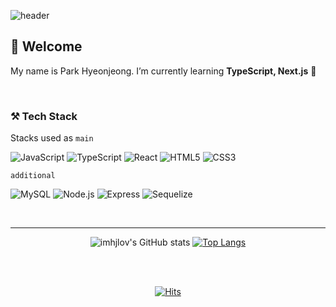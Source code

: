 ![header](https://capsule-render.vercel.app/api?type=waving&&color=ED6782&height=200&section=header&text=imhjlov%20github&fontSize=40&fontColor=FFFFFF&fontAlignY=40)

## 🤗 Welcome
My name is Park Hyeonjeong. I’m currently learning **TypeScript, Next.js** 🌱

</br>

### ⚒️ Tech Stack
Stacks used as `main`

![JavaScript](https://img.shields.io/badge/JavaScript-F7DF1E?style=flat-square&logo=JavaScript&logoColor=black)
![TypeScript](https://img.shields.io/badge/TypeScript-3178C6?style=flat-square&logo=TypeScript&logoColor=black)
![React](https://img.shields.io/badge/React-61DAFB?style=flat-square&logo=React&logoColor=black)
![HTML5](https://img.shields.io/badge/HTML5-E34F26?style=flat-square&logo=HTML5&logoColor=white)
![CSS3](https://img.shields.io/badge/CSS3-1572B6?style=flat-square&logo=CSS3&logoColor=white)

`additional`

![MySQL](https://img.shields.io/badge/MySQL-4479A1?style=flat-square&logo=MySQL&logoColor=white)
![Node.js](https://img.shields.io/badge/Node.js-339933?style=flat-square&logo=Node.js&logoColor=white)
![Express](https://img.shields.io/badge/Express-000000?style=flat-square&logo=Express&logoColor=white)
![Sequelize](https://img.shields.io/badge/Sequelize-52B0E7?style=flat-square&logo=Sequelize&logoColor=white)

</br>

---

<div align=center>
  
![imhjlov's GitHub stats](https://github-readme-stats.vercel.app/api?username=imhjlov&show_icons=true&theme=vue)
[![Top Langs](https://github-readme-stats.vercel.app/api/top-langs/?username=imhjlov&layout=compact&theme=graywhite&langs_count=10)](https://github.com/anuraghazra/github-readme-stats)

</br>
</br>


[![Hits](https://hits.seeyoufarm.com/api/count/incr/badge.svg?url=https%3A%2F%2Fgithub.com%2Flimkhl&count_bg=%23F6ECC6&title_bg=%23000000&icon=&icon_color=%23E7E7E7&title=hits&edge_flat=false)](https://hits.seeyoufarm.com)
